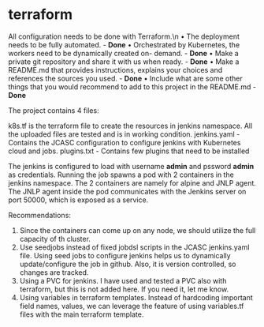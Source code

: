 # terraform

 All configuration needs to be done with Terraform.\n
• The deployment needs to be fully automated. - **Done**
• Orchestrated by Kubernetes, the workers need to be dynamically created on- demand. - **Done**
• Make a private git repository and share it with us when ready.  - **Done**
• Make a README.md that provides instructions, explains your choices and references the
sources you used. - **Done**
• Include what are some other things that you would recommend to add to this project in the
README.md - **Done**


The project contains 4 files:

k8s.tf is the terraform file to create the resources in jenkins namespace. All the uploaded files are tested and is in working condition.
jenkins.yaml - Contains the JCASC configuration to configure jenkins with Kubernetes cloud and jobs.
plugins.txt -  Contains few plugins that need to be installed

The jenkins is configured to load with username **admin** and pssword **admin** as credentials.
Running the job spawns a pod with 2 containers in the jenkins namespace. The 2 containers are namely for alpine and JNLP agent. The JNLP agent inside the pod communicates with the Jenkins server on port 50000, which is exposed as a service.

Recommendations:

1. Since the containers can come up on any node, we should utilize the full capacity of th cluster.
2. Use seedjobs instead of fixed jobdsl scripts in the JCASC jenkins.yaml file. Using seed jobs to configure jenkins helps us to dynamically update/configure the job in github. Also, it is version controlled, so changes are tracked.
3. Using a PVC for jenkins. I have used and tested a PVC also with terraform, but this is not added here. If you need it, let me know.
4. Using variables in terraform templates. Instead of hardcoding important field names, values, we can leverage the feature of using variables.tf files with the main terraform template.

